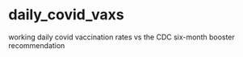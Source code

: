 # daily_covid_vaxs

working daily covid vaccination rates vs the CDC six-month booster recommendation
